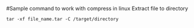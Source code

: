 #Sample command to work with compress in linux 
Extract file to directory
```
tar -xf file_name.tar -C /target/directory
```
